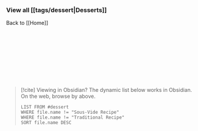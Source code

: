 
### View all [[tags/dessert|Desserts]]

Back to [[Home]]

<br><br><br><br><br><br><br><br>

> [!cite] Viewing in Obsidian?
> The dynamic list below works in Obsidian. On the web, browse by above.
> ```dataview
> LIST FROM #dessert 
> WHERE file.name != "Sous-Vide Recipe" 
> WHERE file.name != "Traditional Recipe" 
> SORT file.name DESC
```
